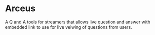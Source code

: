 # Arceus

A Q and A tools for streamers that allows live question and answer with embedded link to use for live veiwing of questions from users.
